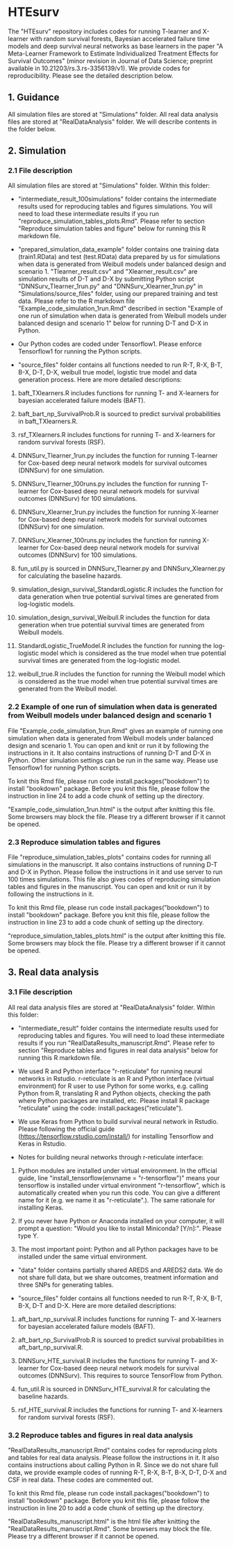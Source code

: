 # HTEsurv
The "HTEsurv" repository includes codes for running T-learner and X-learner with random survival forests, Bayesian accelerated failure time models and deep survival neural networks as base learners in the paper "A Meta-Learner Framework to Estimate Individualized Treatment Effects for Survival Outcomes" (minor revision in Journal of Data Science; preprint available in 10.21203/rs.3.rs-3356139/v1). We provide codes for reproducibility. Please see the detailed description below.

## 1. Guidance
All simulation files are stored at "Simulations" folder. All real data analysis files are stored at "RealDataAnalysis" folder. We will describe contents in the folder below.

## 2. Simulation

### 2.1 File description

All simulation files are stored at "Simulations" folder. Within this folder:

- "intermediate_result_100simulations" folder contains the intermediate results used for reproducing tables and figures simulations. You will need to load these intermediate results if you run "reproduce_simulation_tables_plots.Rmd". Please refer to section "Reproduce simulation tables and figure" below for running this R markdown file.

- "prepared_simulation_data_example" folder contains one training data (train1.RData) and test (test.RData) data prepared by us for simulations when data is generated from Weibull models under balanced design and scenario 1. "Tlearner_result.csv" and "Xlearner_result.csv" are simulation results of D-T and D-X by submitting Python script "DNNSurv_Tlearner_1run.py" and "DNNSurv_Xlearner_1run.py" in "Simulations/source_files" folder, using our prepared training and test data. Please refer to the R markdown file "Example_code_simulation_1run.Rmd" described in section "Example of one run of simulation when data is generated from Weibull models under balanced design and scenario 1" below for running D-T and D-X in Python.

- Our Python codes are coded under Tensorflow1. Please enforce Tensorflow1 for running the Python scripts.

- "source_files" folder contains all functions needed to run R-T, R-X, B-T, B-X, D-T, D-X, weibull true model, logistic true model and data generation process. Here are more detailed descriptions:

 1. baft_TXlearners.R includes functions for running T- and X-learners for bayesian accelerated failure models (BAFT). 

 2. baft_bart_np_SurvivalProb.R is sourced to predict survival probabilities in baft_TXlearners.R.

 3. rsf_TXlearners.R includes functions for running T- and X-learners for random survival forests (RSF). 

 4. DNNSurv_Tlearner_1run.py includes the function for running T-learner for Cox-based deep neural network models for survival outcomes (DNNSurv) for one simulation.

 5. DNNSurv_Tlearner_100runs.py includes the function for running T-learner for Cox-based deep neural network models for survival outcomes (DNNSurv) for 100 simulations.

 6. DNNSurv_Xlearner_1run.py includes the function for running X-learner for Cox-based deep neural network models for survival outcomes (DNNSurv) for  one simulation.

 7. DNNSurv_Xlearner_100runs.py includes the function for running X-learner for Cox-based deep neural network models for survival outcomes (DNNSurv)   for 100 simulations.

 8. fun_util.py is sourced in DNNSurv_Tlearner.py and DNNSurv_Xlearner.py for calculating the baseline hazards.

 9. simulation_design_survival_StandardLogistic.R includes the function for data generation when true potential survival times are generated from
 log-logistic models.

 11. simulation_design_survival_Weibull.R includes the function for data generation when true potential survival times are generated from Weibull
 models.

 13. StandardLogistic_TrueModel.R includes the function for running the log-logistic model which is considered as the true model when true potential
 survival times are generated from the log-logistic model.

 15. weibull_true.R includes the function for running the Weibull model which is considered as the true model when true potential survival times are
 generated from the Weibull model.

### 2.2 Example of one run of simulation when data is generated from Weibull models under balanced design and scenario 1
File "Example_code_simulation_1run.Rmd" gives an example of running one simulation when data is generated from Weibull models under balanced design and scenario 1. You can open and knit or run it by following the instructions in it. It also contains instructions of running D-T and D-X in Python. Other simulation settings can be run in the same way. Please use Tensorflow1 for running Python scripts.

To knit this Rmd file, please run code install.packages("bookdown") to install "bookdown" package. Before you knit this file, please follow the instruction in line 24 to add a code chunk of setting up the directory.

"Example_code_simulation_1run.html" is the output after knitting this file. Some browsers may block the file. Please try a different browser if it cannot be opened.

### 2.3 Reproduce simulation tables and figures
File "reproduce_simulation_tables_plots" contains codes for running all simulations in the manuscript. It also contains instructions of running D-T and D-X in Python. Please follow the instructions in it and use server to run 100 times simulations. This file also gives codes of reproducing simulation tables and figures in the manuscript. You can open and knit or run it by following the instructions in it.   

To knit this Rmd file, please run code install.packages("bookdown") to install "bookdown" package. Before you knit this file, please follow the instruction in line 23 to add a code chunk of setting up the directory.

"reproduce_simulation_tables_plots.html" is the output after knitting this file. Some browsers may block the file. Please try a different browser if it cannot be opened.

## 3. Real data analysis

### 3.1 File description

All real data analysis files are stored at "RealDataAnalysis" folder. Within this folder:

- "intermediate_result" folder contains the intermediate results used for reproducing tables and figures. You will need to load these intermediate results if you run "RealDataResults_manuscript.Rmd". Please refer to section "Reproduce tables and figures in real data analysis" below for running this R markdown file.

- We used R and Python interface "r-reticulate" for running neural networks in Rstudio. r-reticulate is an R and Python interface (virtual environment) for R user to use Python for some works, e.g. calling Python from R, translating R and Python objects, checking the path where Python packages are installed, etc. Please install R package "reticulate" using the code: install.packages("reticulate").

- We use Keras from Python to build survival neural network in Rstudio. Please following the official guide (https://tensorflow.rstudio.com/install/) for installing Tensorflow and Keras in Rstudio. 

- Notes for building neural networks through r-reticulate interface:
 1. Python modules are installed under virtual environment. In the official guide, line "install_tensorflow(envname = "r-tensorflow")" means your
 tensorflow is installed under virtual environment "r-tensorflow", which is automatically created when you run this code. You can give a different
 name for it (e.g. we name it as "r-reticulate".). The same rationale for installing Keras. 

 2. If you never have Python or Anaconda installed on your computer, it will prompt a question: "Would you like to install Miniconda? [Y/n]:". Please  type Y. 

 3. The most important point: Python and all Python packages have to be installed under the same virtual environment.

- "data" folder contains partially shared AREDS and AREDS2 data. We do not share full data, but we share outcomes, treatment information and three
 SNPs for generating tables. 

- "source_files" folder contains all functions needed to run R-T, R-X, B-T, B-X, D-T and D-X. Here are more detailed descriptions:

 1. aft_bart_np_survival.R includes functions for running T- and X-learners for bayesian accelerated failure models (BAFT). 

 2. aft_bart_np_SurvivalProb.R is sourced to predict survival probabilities in aft_bart_np_survival.R.

 3. DNNSurv_HTE_survival.R includes the functions for running T- and X-learner for Cox-based deep neural network models for survival outcomes
 (DNNSurv). This requires to source TensorFlow from Python.

 5. fun_util.R is sourced in DNNSurv_HTE_survival.R for calculating the baseline hazards.

 6. rsf_HTE_survival.R includes the functions for running T- and X-learners for random survival forests (RSF). 


### 3.2 Reproduce tables and figures in real data analysis

"RealDataResults_manuscript.Rmd" contains codes for reproducing plots and tables for real data analysis. Please follow the instructions in it. It also contains instructions about calling Python in R. Since we do not share full data, we provide example codes of running R-T, R-X, B-T, B-X, D-T, D-X and CSF in real data. These codes are commented out. 

To knit this Rmd file, please run code install.packages("bookdown") to install "bookdown" package. Before you knit this file, please follow the instruction in line 20 to add a code chunk of setting up the directory.

"RealDataResults_manuscript.html" is the html file after knitting the "RealDataResults_manuscript.Rmd". Some browsers may block the file. Please try a different browser if it cannot be opened.
